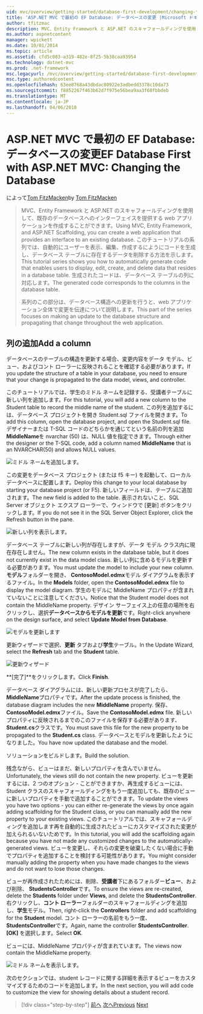 ```yaml
---
uid: mvc/overview/getting-started/database-first-development/changing-the-database
title: 'ASP.NET MVC で最初の EF Database: データベースの変更 |Microsoft ドキュメント'
author: tfitzmac
description: MVC、Entity Framework と ASP.NET のスキャフォールディングを使用して、既存のデータベースへのインターフェイスを提供する web アプリケーションを作成することができます。 このチュートリアルの seri しています.
ms.author: aspnetcontent
manager: wpickett
ms.date: 10/01/2014
ms.topic: article
ms.assetid: cfd5c083-a319-482e-8f25-5b38caa93954
ms.technology: dotnet-mvc
ms.prod: .net-framework
msc.legacyurl: /mvc/overview/getting-started/database-first-development/changing-the-database
msc.type: authoredcontent
ms.openlocfilehash: 63ee8768a43dbdac80922e3adbedd3378c10da73
ms.sourcegitcommit: f8852267f463b62d7f975e56bea9aa3f68fbbdeb
ms.translationtype: MT
ms.contentlocale: ja-JP
ms.lasthandoff: 04/06/2018
---
```

<a name="ef-database-first-with-aspnet-mvc-changing-the-database"></a><span data-ttu-id="00390-104">ASP.NET MVC で最初の EF Database: データベースの変更</span><span class="sxs-lookup"><span data-stu-id="00390-104">EF Database First with ASP.NET MVC: Changing the Database</span></span>
====================
<span data-ttu-id="00390-105">によって[Tom FitzMacken](https://github.com/tfitzmac)</span><span class="sxs-lookup"><span data-stu-id="00390-105">by [Tom FitzMacken](https://github.com/tfitzmac)</span></span>

> <span data-ttu-id="00390-106">MVC、Entity Framework と ASP.NET のスキャフォールディングを使用して、既存のデータベースへのインターフェイスを提供する web アプリケーションを作成することができます。</span><span class="sxs-lookup"><span data-stu-id="00390-106">Using MVC, Entity Framework, and ASP.NET Scaffolding, you can create a web application that provides an interface to an existing database.</span></span> <span data-ttu-id="00390-107">このチュートリアルの系列では、自動的にユーザーを表示、編集、作成するにようにコードを生成し、データベース テーブルに存在するデータを削除する方法を示します。</span><span class="sxs-lookup"><span data-stu-id="00390-107">This tutorial series shows you how to automatically generate code that enables users to display, edit, create, and delete data that resides in a database table.</span></span> <span data-ttu-id="00390-108">生成されたコードは、データベース テーブルの列に対応します。</span><span class="sxs-lookup"><span data-stu-id="00390-108">The generated code corresponds to the columns in the database table.</span></span>
> 
> <span data-ttu-id="00390-109">系列のこの部分は、データベース構造への更新を行うと、web アプリケーション全体で変更を伝達について説明します。</span><span class="sxs-lookup"><span data-stu-id="00390-109">This part of the series focuses on making an update to the database structure and propagating that change throughout the web application.</span></span>


## <a name="add-a-column"></a><span data-ttu-id="00390-110">列の追加</span><span class="sxs-lookup"><span data-stu-id="00390-110">Add a column</span></span>

<span data-ttu-id="00390-111">データベースのテーブルの構造を更新する場合、変更内容をデータ モデル、ビュー、およびコント ローラーに反映されることを確認する必要があります。</span><span class="sxs-lookup"><span data-stu-id="00390-111">If you update the structure of a table in your database, you need to ensure that your change is propagated to the data model, views, and controller.</span></span>

<span data-ttu-id="00390-112">このチュートリアルでは、学生のミドル ネームを記録する、受講者テーブルに新しい列を追加します。</span><span class="sxs-lookup"><span data-stu-id="00390-112">For this tutorial, you will add a new column to the Student table to record the middle name of the student.</span></span> <span data-ttu-id="00390-113">この列を追加するには、データベース プロジェクトを開き Student.sql ファイルを開きます。</span><span class="sxs-lookup"><span data-stu-id="00390-113">To add this column, open the database project, and open the Student.sql file.</span></span> <span data-ttu-id="00390-114">デザイナーまたは T-SQL コードのどちらかを通じてという名前の列を追加**MiddleName**を nvarchar (50) は、NULL 値を指定できます。</span><span class="sxs-lookup"><span data-stu-id="00390-114">Through either the designer or the T-SQL code, add a column named **MiddleName** that is an NVARCHAR(50) and allows NULL values.</span></span>

![ミドル ネームを追加します。](changing-the-database/_static/image1.png)

<span data-ttu-id="00390-116">この変更をデータベース プロジェクト (または f5 キー) を起動して、ローカル データベースに配置します。</span><span class="sxs-lookup"><span data-stu-id="00390-116">Deploy this change to your local database by starting your database project (or F5).</span></span> <span data-ttu-id="00390-117">新しいフィールドは、テーブルに追加されます。</span><span class="sxs-lookup"><span data-stu-id="00390-117">The new field is added to the table.</span></span> <span data-ttu-id="00390-118">表示されないこと、SQL Server オブジェクト エクスプ ローラーで、ウィンドウで [更新] ボタンをクリックします。</span><span class="sxs-lookup"><span data-stu-id="00390-118">If you do not see it in the SQL Server Object Explorer, click the Refresh button in the pane.</span></span>

![新しい列を表示します。](changing-the-database/_static/image2.png)

<span data-ttu-id="00390-120">データベース テーブルに新しい列が存在しますが、データ モデル クラス内に現在存在しません。</span><span class="sxs-lookup"><span data-stu-id="00390-120">The new column exists in the database table, but it does not currently exist in the data model class.</span></span> <span data-ttu-id="00390-121">新しい列に含めるモデルを更新する必要があります。</span><span class="sxs-lookup"><span data-stu-id="00390-121">You must update the model to include your new column.</span></span> <span data-ttu-id="00390-122">**モデル**フォルダーを開き、 **ContosoModel.edmx**モデル ダイアグラムを表示するファイル。</span><span class="sxs-lookup"><span data-stu-id="00390-122">In the **Models** folder, open the **ContosoModel.edmx** file to display the model diagram.</span></span> <span data-ttu-id="00390-123">学生のモデルに MiddleName プロパティが含まれていないことに注意してください。</span><span class="sxs-lookup"><span data-stu-id="00390-123">Notice that the Student model does not contain the MiddleName property.</span></span> <span data-ttu-id="00390-124">デザイン サーフェイス上の任意の場所を右クリックし、選択**データベースからモデルを更新**です。</span><span class="sxs-lookup"><span data-stu-id="00390-124">Right-click anywhere on the design surface, and select **Update Model from Database**.</span></span>

![モデルを更新します](changing-the-database/_static/image3.png)

<span data-ttu-id="00390-126">更新ウィザードで選択、**更新** タブおよび**学生**テーブル。</span><span class="sxs-lookup"><span data-stu-id="00390-126">In the Update Wizard, select the **Refresh** tab and the **Student** table.</span></span>

![更新ウィザード](changing-the-database/_static/image4.png)

<span data-ttu-id="00390-128">**[完了]**をクリックします。</span><span class="sxs-lookup"><span data-stu-id="00390-128">Click **Finish**.</span></span>

<span data-ttu-id="00390-129">データベース ダイアグラムには、新しい更新プロセスが完了したら、 **MiddleName**プロパティです。</span><span class="sxs-lookup"><span data-stu-id="00390-129">After the update process is finished, the database diagram includes the new **MiddleName** property.</span></span> <span data-ttu-id="00390-130">保存、 **ContosoModel.edmx**ファイル。</span><span class="sxs-lookup"><span data-stu-id="00390-130">Save the **ContosoModel.edmx** file.</span></span> <span data-ttu-id="00390-131">新しいプロパティに反映されるまでのこのファイルを保存する必要があります、 **Student.cs**クラスです。</span><span class="sxs-lookup"><span data-stu-id="00390-131">You must save this file for the new property to be propagated to the **Student.cs** class.</span></span> <span data-ttu-id="00390-132">データベースとモデルを更新したようになりました。</span><span class="sxs-lookup"><span data-stu-id="00390-132">You have now updated the database and the model.</span></span>

<span data-ttu-id="00390-133">ソリューションをビルドします。</span><span class="sxs-lookup"><span data-stu-id="00390-133">Build the solution.</span></span>

<span data-ttu-id="00390-134">残念ながら、ビューはまだ、新しいプロパティを含んでいません。</span><span class="sxs-lookup"><span data-stu-id="00390-134">Unfortunately, the views still do not contain the new property.</span></span> <span data-ttu-id="00390-135">ビューを更新するには、2 つのオプション - ことができますか、再生成するビューには、Student クラスのスキャフォールディングをもう一度追加しても、既存のビューに新しいプロパティを手動で追加することができます。</span><span class="sxs-lookup"><span data-stu-id="00390-135">To update the views you have two options - you can either re-generate the views by once again adding scaffolding for the Student class, or you can manually add the new property to your existing views.</span></span> <span data-ttu-id="00390-136">このチュートリアルでは、スキャフォールディングを追加します再を自動的に生成されたビューにカスタマイズされた変更が加えられるいないためです。</span><span class="sxs-lookup"><span data-stu-id="00390-136">In this tutorial, you will add the scaffolding again because you have not made any customized changes to the automatically-generated views.</span></span> <span data-ttu-id="00390-137">ビューを変更し、それらの変更を破棄したくない場合に手動でプロパティを追加することを検討する可能性があります。</span><span class="sxs-lookup"><span data-stu-id="00390-137">You might consider manually adding the property when you have made changes to the views and do not want to lose those changes.</span></span>

<span data-ttu-id="00390-138">ビューが再作成されたためには、削除、**受講者**下にあるフォルダー**ビュー**、および削除、 **StudentsController**です。</span><span class="sxs-lookup"><span data-stu-id="00390-138">To ensure the views are re-created, delete the **Students** folder under **Views**, and delete the **StudentsController**.</span></span> <span data-ttu-id="00390-139">右クリックし、**コント ローラー**フォルダーのスキャフォールディングを追加し、**学生**モデル。</span><span class="sxs-lookup"><span data-stu-id="00390-139">Then, right-click the **Controllers** folder and add scaffolding for the **Student** model.</span></span> <span data-ttu-id="00390-140">コント ローラーの名前をもう一度、 **StudentsController**です。</span><span class="sxs-lookup"><span data-stu-id="00390-140">Again, name the controller **StudentsController**.</span></span> <span data-ttu-id="00390-141">**[OK]** を選択します。</span><span class="sxs-lookup"><span data-stu-id="00390-141">Select **OK**.</span></span>

<span data-ttu-id="00390-142">ビューには、MiddleName プロパティが含まれています。</span><span class="sxs-lookup"><span data-stu-id="00390-142">The views now contain the MiddleName property.</span></span>

![ミドル ネームを表示します。](changing-the-database/_static/image5.png)

<span data-ttu-id="00390-144">次のセクションでは、student レコードに関する詳細を表示するビューをカスタマイズするためのコードを追加します。</span><span class="sxs-lookup"><span data-stu-id="00390-144">In the next section, you will add code to customize the view for showing details about a student record.</span></span>

> [!div class="step-by-step"]
> <span data-ttu-id="00390-145">[前へ](generating-views.md)
> [次へ](customizing-a-view.md)</span><span class="sxs-lookup"><span data-stu-id="00390-145">[Previous](generating-views.md)
[Next](customizing-a-view.md)</span></span>
